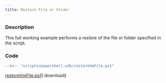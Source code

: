 ```yaml
---
title: Restore File or Folder
---
```


### Description
This full working example performs a restore of the file or folder specified in the script.  

### Code
```powershell
--8<-- "scripts/powershell-sdk/restoreVmFile.ps1"
```
[restoreVmFile.ps1](../../../../../../scripts/powershell-sdk/restoreVmFile.ps1){:download}
